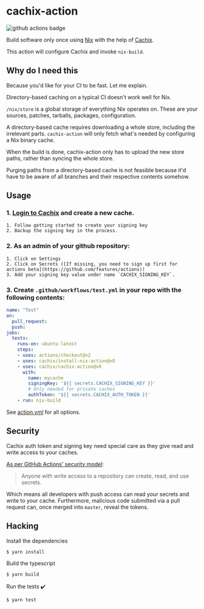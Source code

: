 # cachix-action

![github actions badge](https://github.com/cachix/cachix-action/workflows/cachix-action%20test/badge.svg)

Build software only once using [Nix](https://nixos.org/nix/) with the help of [Cachix](https://cachix.org).

This action will configure Cachix and invoke `nix-build`.

## Why do I need this

Because you'd like for your CI to be fast. Let me explain.

Directory-based caching on a typical CI doesn't work well for Nix.

`/nix/store` is a global storage of everything Nix operates on. These are
your sources, patches, tarballs, packages, configuration.

A directory-based cache requires downloading a whole store, including the irrelevant parts. `cachix-action` will only fetch what's needed by configuring a Nix binary cache.

When the build is done, cachix-action only has to upload the new store paths, rather than syncing the whole store.

Purging paths from a directory-based cache is not feasible because it'd have to be aware of all branches and their respective contents somehow.

## Usage

### 1. [Login to Cachix](https://cachix.org/api/v1/login) and create a new cache.
    1. Follow getting started to create your signing key
    2. Backup the signing key in the process.

### 2. As an admin of your github repository:
    1. Click on Settings
    2. Click on Secrets ([If missing, you need to sign up first for actions beta](https://github.com/features/actions))
    3. Add your signing key value under name `CACHIX_SIGNING_KEY`.

### 3. Create `.github/workflows/test.yml` in your repo with the following contents:

```yaml
name: "Test"
on:
  pull_request:
  push:
jobs:
  tests:
    runs-on: ubuntu-latest
    steps:
    - uses: actions/checkout@v2
    - uses: cachix/install-nix-action@v8
    - uses: cachix/cachix-action@v6
      with:
        name: mycache
        signingKey: '${{ secrets.CACHIX_SIGNING_KEY }}'
        # Only needed for private caches
        authToken: '${{ secrets.CACHIX_AUTH_TOKEN }}'
    - run: nix-build
```

See [action.yml](action.yml) for all options.

## Security

Cachix auth token and signing key need special care as they give read and write access to your caches.

[As per GitHub Actions' security model](https://help.github.com/en/actions/automating-your-workflow-with-github-actions/creating-and-using-encrypted-secrets#using-encrypted-secrets-in-a-workflow):

> Anyone with write access to a repository can create, read, and use secrets.

Which means all developers with push access can read your secrets and write to your cache. Furthermore, malicious code submitted via a pull request can, once merged into `master`, reveal the tokens.


## Hacking

Install the dependencies  
```bash
$ yarn install
```

Build the typescript
```bash
$ yarn build
```

Run the tests :heavy_check_mark:  
```bash
$ yarn test
```
